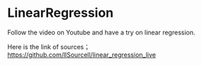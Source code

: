 # LinearRegression
Follow the video on Youtube and have a try on linear regression.

Here is the link of sources；
https://github.com/llSourcell/linear_regression_live
